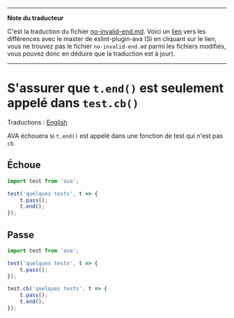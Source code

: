 ___
**Note du traducteur**

C'est la traduction du fichier [no-invalid-end.md](https://github.com/avajs/eslint-plugin-ava/blob/master/docs/rules/no-invalid-end.md). Voici un [lien](https://github.com/avajs/eslint-plugin-ava/compare/c3d99fb076f5e579ba00f18fbedb92aeaf9df732...master#diff-791776202d9a355f02b808f9b5f4a0fb) vers les différences avec le master de eslint-plugin-ava (Si en cliquant sur le lien, vous ne trouvez pas le fichier `no-invalid-end.md` parmi les fichiers modifiés, vous pouvez donc en déduire que la traduction est à jour).
___
# S'assurer que `t.end()` est seulement appelé dans `test.cb()`

Traductions : [English](https://github.com/avajs/eslint-plugin-ava/blob/master/docs/rules/no-invalid-end.md)

AVA échouera si `t.end()` est appelé dans une fonction de test qui n'est pas `cb`.


## Échoue

```js
import test from 'ava';

test('quelques tests', t => {
	t.pass();
	t.end();
});
```


## Passe

```js
import test from 'ava';

test('quelques tests', t => {
	t.pass();
});

test.cb('quelques tests', t => {
	t.pass();
	t.end();
});
```

